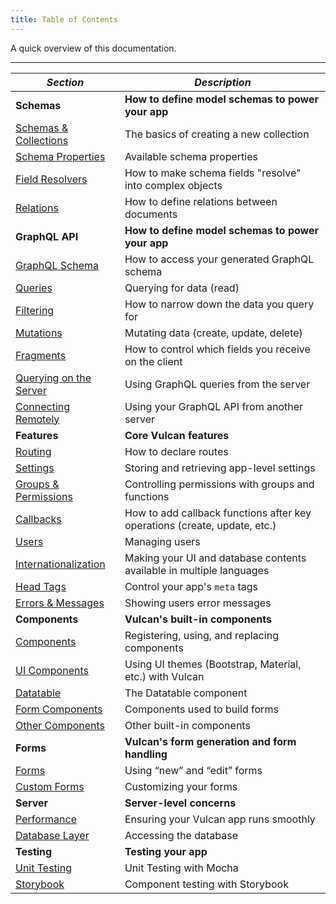 ```yaml
---
title: Table of Contents
---
```


A quick overview of this documentation.

---

|  *Section* | *Description* |
|---|---|
| **Schemas** | **How to define model schemas to power your app** |
| [Schemas & Collections](/schemas.html) | The basics of creating a new collection |
| [Schema Properties](/schema-properties.html) | Available schema properties |
| [Field Resolvers](/field-resolvers.html) | How to make schema fields "resolve" into complex objects |
| [Relations](/relations.html) | How to define relations between documents |
| **GraphQL API** | **How to define model schemas to power your app** |
| [GraphQL Schema](/graphql-schema.html) | How to access your generated GraphQL schema |
| [Queries](/queries.html) | Querying for data (read) |
| [Filtering](/filtering.html) | How to narrow down the data you query for |
| [Mutations](/mutations.html) | Mutating data (create, update, delete) |
| [Fragments](/fragments.html) | How to control which fields you receive on the client |
| [Querying on the Server](/server-queries.html) | Using GraphQL queries from the server |
| [Connecting Remotely](/connecting-remotely.html) | Using your GraphQL API from another server |
| **Features** | **Core Vulcan features** |
| [Routing](/routing.html) | How to declare routes |
| [Settings](/settings.html) | Storing and retrieving app-level settings |
| [Groups & Permissions](/groups-permissions.html) | Controlling permissions with groups and functions |
| [Callbacks](/callbacks.html) | How to add callback functions after key operations (create, update, etc.) |
| [Users](/users.html) | Managing users |
| [Internationalization](internationalization.html) | Making your UI and database contents available in multiple languages |
| [Head Tags](/head-tags.html) | Control your app's `meta` tags |
| [Errors & Messages](/errors.html) | Showing users error messages |
| **Components** | **Vulcan's built-in components** |
| [Components](/components.html) | Registering, using, and replacing components |
| [UI Components](/ui-components.html) | Using UI themes (Bootstrap, Material, etc.) with Vulcan |
| [Datatable](/datatable.html) | The Datatable component |
| [Form Components](/form-components.html) | Components used to build forms |
| [Other Components](/other-components.html) | Other built-in components |
| **Forms** | **Vulcan's form generation and form handling** |
| [Forms](/forms.html) | Using “new” and “edit” forms |
| [Custom Forms](/custom-forms.html) | Customizing your forms |
| **Server** | **Server-level concerns** |
| [Performance](/performance.html) | Ensuring your Vulcan app runs smoothly |
| [Database Layer](/database.html) | Accessing the database |
| **Testing** | **Testing your app**|
| [Unit Testing](/unit-testing.html) | Unit Testing with Mocha |
| [Storybook](/storybook.html) | Component testing with Storybook |